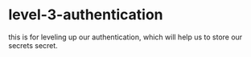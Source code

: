 # level-3-authentication
this is for leveling up our authentication, which will help us to store our secrets secret.
